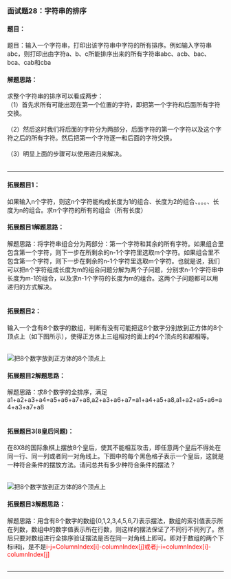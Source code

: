 ### 面试题28：字符串的排序

#### 题目：
题目：输入一个字符串，打印出该字符串中字符的所有排序。例如输入字符串abc，则打印出由字符a、b、c所能排序出来的所有字符串abc、acb、bac、bca、cab和cba<br/>

#### 解题思路：
求整个字符串的排序可以看成两步：<br/>（1）首先求所有可能出现在第一个位置的字符，即把第一个字符和后面所有字符交换。<br/><br/>
（2）然后这时我们将后面的字符分为两部分，后面字符的第一个字符以及这个字符之后的所有字符。然后把第一个字符逐一和后面的字符交换。<br/><br/>
（3）明显上面的步骤可以使用递归来解决。<br/><br/>
<hr/>

#### 拓展题目1：

如果输入n个字符，则这n个字符能构成长度为1的组合、长度为2的组合、。。。、长度为n的组合。求n个字符的所有的组合（所有长度）<br/>

#### 拓展题目1解题思路：
解题思路：将字符串组合分为两部分：第一个字符和其余的所有字符。如果组合里包含第一个字符，则下一步在所剩余的n-1个字符里选取m个字符。如果组合里不包含第一个字符，则下一步在剩余的n-1个字符里选取m个字符。也就是说，我们可以把n个字符组成长度为m的组合问题分解为两个子问题，分别求n-1个字符串中长度为m-1的组合，以及求n-1个字符的长度为m的组合。这两个子问题都可以用递归的方式解决。<br/><br/>

#### 拓展题目2：
输入一个含有8个数字的数组，判断有没有可能把这8个数字分别放到正方体的8个顶点上（如下图所示），使得正方体上三组相对的面上的4个顶点的和都相等。<br/><br/>

<img alt="把8个数字放到正方体的8个顶点上" src="https://raw.githubusercontent.com/KANLON/algorithmDemo/master/image/square_combinate.png"/><br/>

#### 拓展题目2解题思路：
解题思路：求8个数字的全排序，满足a1+a2+a3+a4=a5+a6+a7+a8,a2+a3+a6+a7=a1+a4+a5+a8,a1+a2+a5+a6=a4+a3+a7+a8<br/><br/>


#### 拓展题目3(8皇后问题)：
在8X8的国际象棋上摆放8个皇后，使其不能相互攻击，即任意两个皇后不得处在同一行、同一列或者同一对角线上。下图中的每个黑色格子表示一个皇后，这就是一种符合条件的摆放方法。请问总共有多少种符合条件的摆法？<br/><br/>

<img alt="把8个数字放到正方体的8个顶点上" src="https://raw.githubusercontent.com/KANLON/algorithmDemo/master/image/eight_queen.png"/><br/>

#### 拓展题目3解题思路：
解题思路：用含有8个数字的数组{0,1,2,3,4,5,6,7}表示摆法，数组的索引值表示所在列数，数组中的数字值表示所在行数，则这样的摆法保证了不同行不同列了。然后只要对数组进行全排序验证摆法是否在同一对角线上即可。即对于数组的两个下标i和j，是不是<font color="red">i-j=ColumnIndex[i]-columnIndex[j]或者j-i=columnIndex[i]-columnIndex[j]</font><br/><br/>
<hr/>